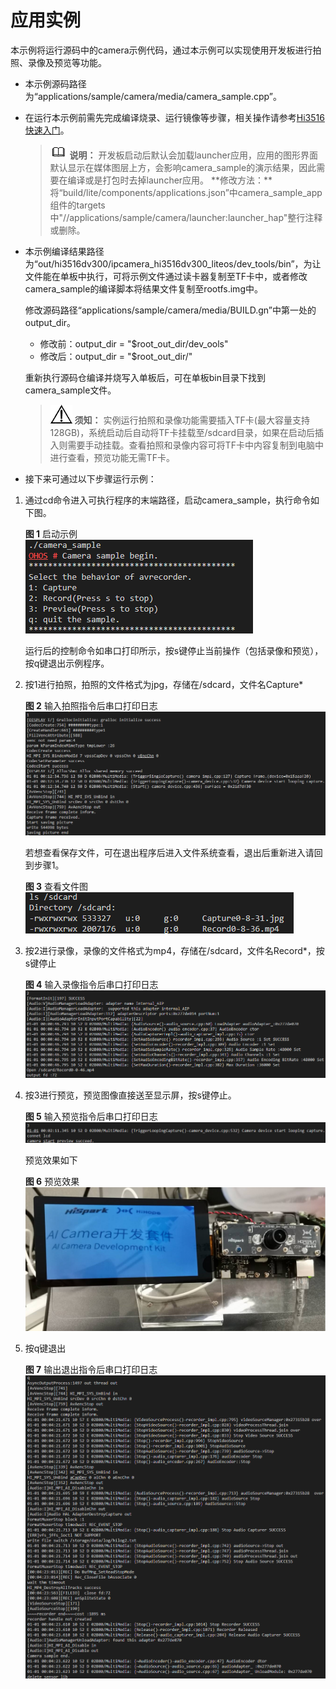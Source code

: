 # 应用实例<a name="ZH-CN_TOPIC_0000001055301733"></a>

本示例将运行源码中的camera示例代码，通过本示例可以实现使用开发板进行拍照、录像及预览等功能。

-   本示例源码路径为“applications/sample/camera/media/camera\_sample.cpp”。
-   在运行本示例前需先完成编译烧录、运行镜像等步骤，相关操作请参考[Hi3516快速入门](../quick-start/quickstart-lite-overview.md)。

    >![](../public_sys-resources/icon-note.gif) **说明：** 
    >开发板启动后默认会加载launcher应用，应用的图形界面默认显示在媒体图层上方，会影响camera\_sample的演示结果，因此需要在编译或是打包时去掉launcher应用。
    >**修改方法：**将“build/lite/components/applications.json”中camera\_sample\_app组件的targets中"//applications/sample/camera/launcher:launcher\_hap"整行注释或删除。

-   本示例编译结果路径为“out/hi3516dv300/ipcamera\_hi3516dv300\_liteos/dev\_tools/bin”，为让文件能在单板中执行，可将示例文件通过读卡器复制至TF卡中，或者修改camera\_sample的编译脚本将结果文件复制至rootfs.img中。

    修改源码路径“applications/sample/camera/media/BUILD.gn”中第一处的output\_dir。

    -   修改前：output\_dir = "$root\_out\_dir/dev\_ools"
    -   修改后：output\_dir = "$root\_out\_dir/"

    重新执行源码仓编译并烧写入单板后，可在单板bin目录下找到camera\_sample文件。

    >![](../public_sys-resources/icon-notice.gif) **须知：** 
    >实例运行拍照和录像功能需要插入TF卡\(最大容量支持128GB\)，系统启动后自动将TF卡挂载至/sdcard目录，如果在启动后插入则需要手动挂载。查看拍照和录像内容可将TF卡中内容复制到电脑中进行查看，预览功能无需TF卡。

-   接下来可通过以下步骤运行示例：

1.  通过cd命令进入可执行程序的末端路径，启动camera\_sample，执行命令如下图。

    **图 1**  启动示例<a name="fig380985885020"></a>  
    ![](figures/启动示例.png "启动示例")

    运行后的控制命令如串口打印所示，按s键停止当前操作（包括录像和预览），按q键退出示例程序。

2.  按1进行拍照，拍照的文件格式为jpg，存储在/sdcard，文件名Capture\*

    **图 2**  输入拍照指令后串口打印日志<a name="fig17819185018384"></a>  
    ![](figures/输入拍照指令后串口打印日志.png "输入拍照指令后串口打印日志")

    若想查看保存文件，可在退出程序后进入文件系统查看，退出后重新进入请回到步骤1。

    **图 3**  查看文件图<a name="fig166391743154619"></a>  
    ![](figures/查看文件图.png "查看文件图")

3.  按2进行录像，录像的文件格式为mp4，存储在/sdcard，文件名Record\*，按s键停止

    **图 4**  输入录像指令后串口打印日志<a name="fig6340814174317"></a>  
    ![](figures/输入录像指令后串口打印日志.png "输入录像指令后串口打印日志")

4.  按3进行预览，预览图像直接送至显示屏，按s键停止。

    **图 5**  输入预览指令后串口打印日志<a name="fig9658148124414"></a>  
    ![](figures/输入预览指令后串口打印日志.png "输入预览指令后串口打印日志")

    预览效果如下

    **图 6**  预览效果<a name="fig24541759597"></a>  
    ![](figures/预览效果.jpg "预览效果")

5.  按q键退出

    **图 7**  输出退出指令后串口打印日志<a name="fig1755682174514"></a>  
    ![](figures/输出退出指令后串口打印日志.png "输出退出指令后串口打印日志")


